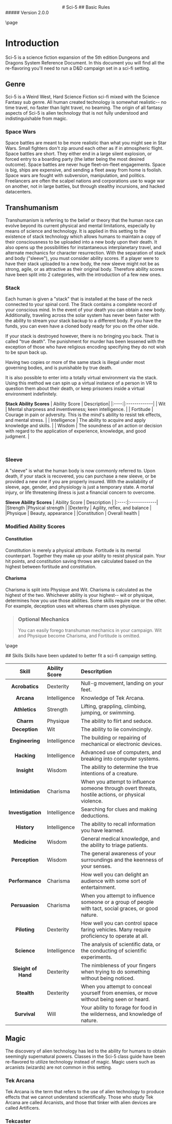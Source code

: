 <style>
  .phb#p1{ text-align:center; }
  .phb#p1:after{ display:none; }
  .phb {
  	background-color: lightgray;
    background-size: 100% 100%;
    background-repeat: no-repeat;
  }
  .phb#p1 .wide h1 {  color: white;font-size:90px;font-family:monospace }
  .phb#p1 .wide h2 {  color: white;font-size:37px;font-family:monospace }
  .phb#p1 .wide h5 {  color: white;font-size:14px;margin:0px; }
  .phb#p1 .wide { color: white }
  .phb h1 { font-family:monospace;color:#13084e; }
  .phb h2 { font-family:monospace;color:#13084e; }
  .phb h3 { font-family:monospace;color:#13084e;border-bottom: 2px solid #b6b6d6; }
  .phb h4 { font-family:monospace;color:#13084e; }
  .phb h5 { font-family:monospace;color:#13084e; }
  .phb { background: #ddddea; }
  .phb table tbody tr:nth-child(odd) {
  	background: #f1f2ff;
  }
  .phb blockquote {
  	background: #f1f2ff;
  }
  .phb:after {
  	background-image:none;
  }
</style>
<img src="https://dungie.s3.amazonaws.com/assets/spaceship-3827558_1920.jpg"
     style="position:absolute;top:-110px;bottom:0;left:0px;">

<div style='margin-top:450px;'></div>

<div style='text-align:center;' class="wide">
# Sci-5
## Basic Rules
</div>

<div class='wide'>
#####  Version 2.0.0
</div>

\page
# Introduction

Sci-5 is a science fiction expansion of the 5th edition Dungeons and Dragons System Reference Document. In this document you will find all the re-flavoring you'll need to run a D&D campaign set in a sci-fi setting.

## Genre
Sci-5 is a Weird West, Hard Science Fiction sci-fi mixed with the Science Fantasy sub genre. All human created technology is somewhat realistic-- no time travel, no faster than light travel, no beaming. The origin of all fantasy aspects of Sci-5 is alien technology that is not fully understood and indistinguishable from magic.

### Space Wars
Space battles are meant to be more realistic than what you might see in Star Wars. Small fighters don't zip around each other as if in atmospheric flight. Space battles are short. They either end in a large silent explosion, or forced entry to a boarding party (the latter being the most desired outcome). Space battles are never huge fleet-on-fleet engagements. Space is big, ships are expensive, and sending a fleet away from home is foolish. Space wars are fought with subversion, manipulation, and politics. Freelancers are often the scalpel nations and corporations use to wage war on another, not in large battles, but through stealthy incursions, and hacked datacenters.

## Transhumanism
Transhumanism is referring to the belief or theory that the human race can evolve beyond its current physical and mental limitations, especially by means of science and technology. It is applied in this setting to the existence of stack technology which allows humans to maintain a copy of their consciousness to be uploaded into a new body upon their death. It also opens up the possibilities for instantaneous interplanetary travel, and alternate mechanics for character resurrection. With the separation of stack and body ("sleeve"), you must consider ability scores. If a player were to have their stack uploaded to a new body, the new sleeve might not be as strong, agile, or as attractive as their original body. Therefore ability scores have been split into 2 categories, with the introduction of a few new ones.

### Stack
Each human is given a "stack" that is installed at the base of the neck connected to your spinal cord. The Stack contains a complete record of your conscious mind. In the event of your death you can obtain a new body. Additionally, traveling across the solar system has never been faster with the ability to stream your stack backup to a different body. If you have the funds, you can even have a cloned body ready for you on the other side.

If your stack is destroyed however, there is no bringing you back. That is called "true death". The punishment for murder has been lessened with the exception of those who have religious encoding specifying they do not wish to be spun back up.

Having two copies or more of the same stack is illegal under most governing bodies, and is punishable by true death.

It is also possible to enter into a totally virtual environment via the stack. Using this method we can spin up a virtual instance of a person in VR to question them about their death, or keep prisoners inside a virtual environment indefinitely.

**Stack Ability Scores**
| Ability Score | Description|
|:----:|:-------------|
| Wit  | Mental sharpness and inventiveness; keen intelligence. |
| Fortitude | Courage in pain or adversity. This is the mind's ability to resist tek effects, and mental stress. |
| Intelligence | The ability to acquire and apply knowledge and skills. |
| Wisdom | The soundness of an action or decision with regard to the application of experience, knowledge, and good judgment. |

<br>

### Sleeve

A "sleeve" is what the human body is now commonly referred to. Upon death, if your stack is recovered, you can purchase a new sleeve, or be provided a new one if you are properly insured. With the availability of sleeve, age, gender, and physiology is just a temporary state. A mortal injury, or life threatening illness is just a financial concern to overcome.

**Sleeve Ability Scores**
| Ability Score | Description |
|:----:|:-------------|
|Strength |Physical strength |
|Dexterity | Agility, reflex, and balance |
|Physique | Beauty, appearance |
|Constitution | Overall health |

### Modified Ability Scores

#### Constitution
Constitution is merely a physical attribute. Fortitude is its mental counterpart. Together they make up your ability to resist physical pain. Your hit points, and constitution saving throws are calculated based on the highest between fortitude and constitution.

#### Charisma
Charisma is split into Physique and Wit. Charisma is calculated as the highest of the two. Whichever ability is your highest-- wit or physique, determines how you use those abilities. Some skills require one or the other. For example, deception uses wit whereas charm uses physique.

> ### Optional Mechanics
> You can easily forego transhuman mechanics in your campaign. Wit and Physique become Charisma, and Fortitude is omitted.

\page

<div class="wide">
## Skills
Skills have been updated to better fit a sci-fi campaign setting.

| Skill | Ability Score | Descritption
|:----:|:-------------|:-------------|
|**Acrobatics** | Dexterity | Null-g movement, landing on your feet. |
|**Arcana** | Intelligence | Knowledge of Tek Arcana. |
|**Athletics** | Strength |  Lifting, grappling, climbing, jumping, or swimming. |
|**Charm** | Physique | The ability to flirt and seduce. |
|**Deception** | Wit | The ability to lie convincingly. |
|**Engineering** | Intelligence | The building or repairing of mechanical or electronic devices. |
|**Hacking** | Intelligence | Advanced use of computers, and breaking into computer systems. |
|**Insight** | Wisdom | The ability to determine the true intentions of a creature. |
|**Intimidation** | Charisma | When you attempt to influence someone through overt threats, hostile actions, or physical violence. |
|**Investigation** | Intelligence| Searching for clues and making deductions. |
|**History** | Intelligence | The ability to recall information you have learned. |
|**Medicine** | Wisdom | General medical knowledge, and the ability to triage patients. |
|**Perception** | Wisdom | The general awareness of your surroundings and the keenness of your senses. |
|**Performance** | Charisma | How well you can delight an audience with some sort of entertainment. |
|**Persuasion** | Charisma | When you attempt to influence someone or a group of people with tact, social graces, or good nature. |
|**Piloting** | Dexterity | How well you can control space faring vehicles. Many require proficiency to operate at all. |
|**Science** | Intelligence | The analysis of scientific data, or the conducting of scientific experiments. |
|**Sleight of Hand** | Dexterity | The nimbleness of your fingers when trying to do something without being noticed. |
|**Stealth** | Dexterity | When you attempt to conceal yourself from enemies, or move without being seen or heard. |
|**Survival** | Will | Your ability to forage for food in the wilderness, and knowledge of nature. |

</div>

## Magic
The discovery of alien technology has led to the ability for humans to obtain seemingly supernatural powers. Classes in the Sci-5 class guide have been re-flavored to utilize technology instead of magic. Magic users such as arcanists (wizards) are not common in this setting.

### Tek Arcana
Tek Arcana is the term that refers to the use of alien technology to produce effects that we cannot understand scientifically. Those who study Tek Arcana are called Arcanists, and those that tinker with alien devices are called Artificers.

### Tekcaster
The tekcaster is a device worn on the wrist and is connected to the fingers. Using a combination of hand movements, vocal commands, and material components, the tekcaster can be used to cast tek skills. The tekcaster uses a gemstone as its power source. Depending on the requirements of the tek skill, the gem may be destroyed and must be replaced. Some tek skills require better quality gems.

```
```

>### Flavoring Spells
> Any 5e spell can be easily translated using the following steps:
> - Remove trivial material spell components that are not gems and do not have a monetary value.
> - Convert remaining non-gem material components to gems.
> - Remove supernatural references and replace with alien references.
> - Add sci-fi flavor as you see fit.

<br><br>

### Built-in Tekcasting
It is possible for one to cast tek skills without a conventional tekcaster. Synthetic sleeves can have built in tekcasters, however the requirement for a gem as a power source still stands. Humans can also be fitted with a bionic arm that has a built in tekcaster.

\page
## Weapons

#### Ion Weapons

Bladed weapons forged with modern day technology are much stronger than their iron ansestors. Their molecular structure makes them better for getting through weaker pulse armor.

#### Pulse Weapons

Powered melee weapons designed to pierce through modern armor. Especially effective against pulse armor.

#### Scorcher
A pistol that fires superheated metal.

### New Weapon Properties

Many weapons have special properties related to their use, as shown in the Weapons table.


**_Burst-Fire._** Weapons with this trait fire multiple rounds of ammunition per round. You roll once to hit, but roll damage separately for each round of ammunition.

**_Loading._** Weapons with this trait need to be reloaded after firing a certain number of times. For example a Rail Rifle fires 3 rounds of ammunition per round, and requires to be reloaded every 10 attacks, meaning its clips hold 30 rounds of ammunition.

**_Hidden._** This weapon can be disguised as an ordinary object with a Stealth check. It takes a bonus action to unsheathe.


<div class='wide'>
##### Weapons
| Name | Cost | Damage | Weight | Properties |
|-------|-------|--------|---------|------------|
| **_Simple Melee Weapons_** | | | | |
| Knife Ring | 200 credits | 1d4 piercing | 1 kg. | Hidden, Light |
| Ion Dagger | 200 credits | 1d4 piercing | 1 kg. | Finesse, light, thrown (range 20/60) |
| Katana | 800 credits | 1d6 piercing | 4 kg. | Finesse |
| Light Hammer | 200 credits | 1d4 bludgeoning | 8kg | Light, thrown (range 20/60) |
| Bowstaff | 2000 credits | 1d6 bludgeoning | 4 kg. | Versatile (1d8) |
| **_Simple Ranged Weapons_** | | | | |
| Scorcher | 2500 credits | 1d8 piercing | 5 kg. | Ammunition (range 80/320), loading(10), two-handed |
| Dart | 50 credits | 1d4 piercing | 1/4 kg. | Finesse, thrown (range 20/60) |
| **_Martial Melee Weapons_** | | | | |
| Stun Fist | 1000 credits | 1d6 concussive | 4 kg. | Reach |
| Ion Blade | 1000 credits | 1d6 piercing | 2 kg. | Finesse, light |
| Pulse blade | 1500 credits | 1d8 slashing | 3 kg. | Versatile (1d10) |
| Warhammer | 2000 credits | 1d8 bludgeoning | 20kg | Versatile (1d10) |
| Pulseaxe | 2500 credits | 1d12 slashing | 40kg | Heavy, two-handed |
| Ion Halberd | 2500 credits | 1d10 slashing | 30kg | Heavy, reach, two-handed |
| Razor (whip) | 3000 credits |1d4 slashing | 7 kg. | Finesse, Special, Reach |
  | Razor (rapier) | 3000 credits | 1d8 piercing| 7 kg. | Finesse, Special |
| **_Martial Ranged Weapons_** | | | | |
| Pulse Fist | 1000 credits | 1d6 incendiary | 1 kg. | Ammunition (range 25/100), loading(4), Special |
| Rail Rifle | 7500 credits | 1d4 piercing | 3 kg. | Ammunition (range 30/120), light, loading(10), Burst-Fire(3) |
| Recoil Rifle | 5000 credits | 2d12 piercing | 18 kg. | Ammunition (range 200/600), heavy, loading(1), two-handed |
| Pulse Net | 100 credits | — | 3 kg. | Special, thrown (range 5/15) |
</div>

\page

## Armor

The Armor table shows the cost, weight, and other properties of the common types of armor worn in futuristic gaming worlds.

**_Armor Proficiency._** Anyone can put on a suit of armor or strap A Pulse Shield to an arm. Only those proficient in the armor's use know how to wear it effectively, however. Your class gives you proficiency with certain types of armor. If you wear armor that you lack proficiency with, you have disadvantage on any ability check, saving throw, or attack roll that involves Strength or Dexterity, and you can't cast tek skills.

**_Armor Class (AC)._** Armor protects its wearer from attacks. The armor (and shield) you wear determines your base Armor Class.

**_Heavy Armor._** Heavier armor interferes with the wearer's ability to move quickly, stealthily, and freely. If the Armor table shows “Str 13” or “Str 15” in the Strength column for an armor type, the armor reduces the wearer's speed by 10 feet unless the wearer has a Strength score equal to or higher than the listed score.

**_Stealth._** If the Armor table shows “Disadvantage” in the Stealth column, the wearer has disadvantage on Dexterity (Stealth) checks.

**_Pulse Shields._** A Pulse Shields is made from wood or metal and is carried in one hand. Wielding A Pulse Shields increases your Armor Class by 2. You can benefit from only one shield at a time.

#### Light Armor

Made from supple and thin materials, light armor favors agile adventurers since it offers some protection without sacrificing mobility. If you wear light armor, you add your Dexterity modifier to the base number from your armor type to determine your Armor Class.

**_Flak Armor._** Lightweight metal lined combat armor.

**_Pulse Armor._** Powered by a small generator, this expensive shielding deflects projectiles. Once depleted it takes time to recharge. Pulse armor can be quite expensive, but ideal if you are trying to keep a low profile.

#### Medium Armor

Medium armor offers more protection than light armor, but it also impairs movement more. If you wear medium armor, you add your Dexterity modifier, to a maximum of +2, to the base number from your armor type to determine your Armor Class.

**_Scarab Skin._** Made of interlocking metal rings, a scarab skin is worn between layers of clothing or leather. This armor offers modest protection to the wearer's upper body and allows the sound of the rings rubbing against one another to be muffled by outer layers.

**_Kevlar._** Basic military issue combat armor.

#### Heavy Armor

Of all the armor categories, heavy armor offers the best protection. These suits of armor cover the entire body and are designed to stop a wide range of attacks. Only proficient warriors can manage their weight and bulk.

Heavy armor doesn't let you add your Dexterity modifier to your Armor Class, but it also doesn't penalize you if your Dexterity modifier is negative.

**_Power Shell._** Heavy and cumbersome, this powered mech armor gives the wearer enhanced strength, and a tough shell more resistant to damage than the standard pulse armor. However it makes it very difficult to be stealthy. This armor gives the wearer +2 Strength.

<div class='wide'>
##### Armor

| Name | Cost | Armor Class (AC) | Strength | Stealth | Weight | Don/Doff |
|--------------------|----------|---------------------------|----------|--------------|--------|----------|
| **_Light Armor_** | | | | | | |
| flak armor | 4,500 credits | 12 + Dex modifier | — | — | 13 kg.| 1 minute|
| pulse armor | 4,500 credits | 13 + Dex modifier | — | — | 13 kg. | 1 action |
| **_Medium Armor_** | | | | | ||
| scarab skin | 5,000 credits | 13 + Dex modifier (max 2) | — | — | 20 kg. |5/1 minutes|
| kevlar | 5,000 credits | 14 + Dex modifier (max 2) | — | Disadvantage | 45 kg. | 5/1 minutes|
| **_Heavy Armor_** | | | | | ||
| star shell | 150,000 credits | 18 | Str 5 | Disadvantage | 650 kg. |10/5 minutes |
| **_Shield_** | | | | | ||
| pulse shield | 10,000 credits | +2 | — | — | 6 kg. |1 action|


#### Getting Into and Out of Armor

The time it takes to don or doff armor depends on the armor's category.

**_Don._** This is the time it takes to put on armor. You benefit from the armor's AC only if you take the full time to don the suit of armor.

**_Doff._** This is the time it takes to take off armor. If you have help, reduce this time by half.

</div>

\page

<div class="wide">
## Adventuring Gear

Below is a list of common freelancer gear.

**_Acid (vial)._** A strong acid that can melt through biological and metalic material. Takes 1d4 hours per inch of metal. A vial can cover enough surface area to create a hole big enough for up to 1 medium creature to fit through. When thrown on a creature, the creature must make a DC 14 dexterity save or take 2d6 acid damage.

**_Antitoxin._** A creature that drinks this vial of liquid gains advantage on saving throws against poison for 1 hour. It confers no benefit to undead or synthetics.

**_Caltrops._** As an action, you can spread a bag of caltrops to cover a square area that is 5 feet on a side. Any creature that enters the area must succeed on a DC 15 Dexterity saving throw or stop moving this turn and take 1 piercing damage. Taking this damage reduces the creature's walking speed by 10 feet until the creature regains at least 1 hit point. A creature moving through the area at half speed doesn't need to make the save. Caltrops can be coated in poison to do additional damage.

**_Combat EVA Suit_** A piece of armor can be outfitted with retractable EVA components, and a low profile oxygen tank. As an action, you can enable the EVA mode. Helmet and gloves extend to cover the face and hands. The suit has enough oxygen for 4 hours.

**_Communicator_** An earpiece to use to communicate with squadmates. Has a range of 5 miles. Musut be occasionally recharged.

**_EVA Suit_** A spacesuit, helmet, and oxygen tank. Holds enough oxygen for a 4 hour EVA. The helmlet has a flashlight on it. Can automatically refill tank outside of a vacuum. Requires occasional recharging.

**_Datacube._** A cube 1 inch on each side that can store up to 1 zettabyte of information.

**_Datapad._** An all purpose personal digital assistant. Used for storing information, and accessing data networks. Also a required tool for hackers. A datapad can last up to 2 weeks before it needs to be charged over a long rest.

**_Datacuff._** A more expensive implementation of the personal digital assistant. Designed to wear around the wrist to keep your hands free when you are not using it. Has a touch screen and hologram interface.

**_Flashbang._** Throw at a location within 30 feet. Creatures within 5 feet must make a dexterity 14 saving throw or become blinded and defened until the end of their next turn.

**_Flashlight._** A flashlight casts bright light in a 30-foot radius and dim light for an additional 30 feet. It's battery lasts 18 hours before needing to be recharged.

**_Flashlight Attachment._** A flashlight attachment can be magnetically attached to the side of most firearms.

**_Grappling Hook._** A small gas powered gun that fires a grappling hook up to 30 feet away. Can be connected to your belt, and can automatically be lowered up to 60 feet away from the hook. Requires a dexterity check with simple ranged weapons to accurately fire the hook.

**_Grenade._** Throw at a location within 30 feet. Creatures within 5 feet must make a dexterity 14 saving throw or take damage based on the grenade's type. Types: Incendiary (fire), Radiation (radiant), Cryo (cold), gas (poison)

**_Handcuffs_** These mechanical restraints can bind a Small or Medium creature. Escaping the handcuffs requires a successful DC 20 Dexterity check. Breaking them requires a successful DC 20 Strength check. Each set of handcuffs is linked to a secured datapad. This can be bypassed with a successful DC 15 hacking check. Handcuffs have 15 hit points.

**Med Kit._** This kit is a pouch containing synthetic flesh, salves, splints, antibiotics, and a defibrillator. The kit has ten uses. As an action, you can expend one use of the kit to stabilize a creature that has 0 hit points, without needing to make a Medicine check. Med Kit can also be used to triage an injured character if a character has the ability to do so.

**_Mess Kit._** This tin box contains a cup and simple cutlery. The box clamps together, and one side can be used as a cooking pan and the other as a plate or shallow bowl.

**Motion Sensor._** When you use your action to place this sensor, you are alerted when motion is detected within 30 feet in line of sight to the sensor.

**_Poison, Basic._** You can use the poison in this vial to coat one slashing or piercing weapon or up to three pieces of ammunition. Applying the poison takes an action. A creature hit by the poisoned weapon or ammunition must make a DC 10 Constitution saving throw or take 1d4 poison damage. Once applied, the poison retains potency for 1 minute before drying.

**_Potion of Healing._** A character who drinks the fluid in this vial regains 2d4 + 2 hit points. Drinking or administering a potion takes an action.

**_Rations._** Rations consist of dry foods suitable for extended space travel, including freeze dried meals.

**_Rope._** Rope, made of synthetic fibers, has 2 hit points and can be burst with a DC 17 Strength check.

**_Tekcaster._** Implement with which tek skills are cast.

**_Tent._** A simple and portable nylon shelter, a tent sleeps two. Has magnets so that it can be comfortably used in null-g.

</div>
\page
**Adventuring Gear cont..**

| Item                         | Cost     | Weight       |
|------------------------------|----------|--------------|
| Acid (vial)                  | 2,500 credits    | 1 kg.        |
| - _Bullets (20)_             | 100 credits     | 1 kg.        |
| Antitoxin (vial)             | 5,000 credits    | —            |
| Backpack                     | 200 credits     | 5 kg.        |
| Sleeping Bag                 | 300 credits     | 7 kg.        |
| Blanket                      | 150 credits    | 3 kg.        |
| Climber's kit                | 2,500 credits    | 12 kg.       |
| Clothes, common              | 500 credits    | 3 kg.        |
| Clothes, costume             | 800 credits     | 4 kg.        |
| Clothes, fine                | 1,500 credits    | 6 kg.        |
| Clothes, traveler's          | 750 credits     | 4 kg.        |
| Combat EVA Suit (addon)      | 3,000 credits   | -|
| Communicator| 500 credits |.1 kg |
| Datacube (Empty) | 100 credits |
| EVA Suit                     | 1,000 credits   | 10kg         |
| Fishing tackle               | 100 credits     | 4 kg.        |
| Flask or tankard             | 50 credits     | 1 kg.        |
| Grappling hook               | 200 credits     | 4 kg.        |
| Grenade|
| Med kit                      | 5,000 credits     | 3 kg.        |
| Hunting trap                 | 500 credits     | 25 kg.       |
| Handcuffs                     | 200 credits     | 6 kg.        |
| Mess kit                     | 200 credits    | 1 kg.        |
| Poison, basic (vial)         | 1,000 credits   | —            |
| Potion of healing            | 5,000 credits   | 1/2 kg.      |
| Rations (1 day)              | 5,000 credits    | 2 kg.        |
| Rope, hempen (50 feet)       | 100 credits     | 10 kg.       |
| Rope, carbon fiber (50 feet) | 1,000 credits    | 5 kg.        |
| Shovel                       | 200 credits     | 5 kg.        |
| Soap                         | 20 credits     | —            |
| tekcaster                    | 10,000 credits    | 3 kg.        |
| Tent, two-person             | 800 credits     | 20 kg.       |
| Canteen                      | 2,000 credits    | 5 kg. (full) |

```
```

**Container Capacity (table)**

| Container        | Capacity                               |
| ---------------- | -------------------------------------- |
| Backpack\*       | 1 cubic foot/30 pounds of gear         |
| Barrel           | 40 gallons liquid, 4 cubic feet solid  |
| Basket           | 2 cubic feet/40 pounds of gear         |
| Bottle           | 1½ pints liquid                        |
| Bucket           | 3 gallons liquid, 1/2 cubic foot solid |
| Footlocker       | 12 cubic feet/300 pounds of gear       |
| Flask or tankard | 1 pint liquid                          |
| Jug or pitcher   | 1 gallon liquid                        |
| Pouch            | 1/5 cubic foot/6 pounds of gear        |                     |
| Canteen          | 4 pints liquid                         |

\* You can also strap items, such as a bedroll or a coil of rope, to the outside of a backpack.

> #### Equipment Packs
>
> The starting equipment you get from your class includes a collection of useful adventuring gear, put together in a pack. The contents of these packs are listed here. If you are buying your starting equipment, you can purchase a pack for the price shown, which might be cheaper than buying the items individually.
>
> **_Burglar's Pack (1600 credits)._**  Includes a backpack, a bag of 1,000 ball bearings, 10 feet of micro fiber optic cable, a smoke-can, 5 flares, a crowbar, a hammer, mag-gloves, night-vision goggles, 2 multi-use batteries, 5 days rations, a datapad, and a canteen. The pack also has 50 feet of microfiber rope strapped to the side of it.
>
> **_Diplomat's Pack (3900 credits)._** Includes a footlocker, 2 cases for maps and datacubes, a set of fine clothes, a bottle of ink, an ink pen, a lamp, 2 flasks of oil, 5 sheets of paper, a vial of perfume, sealing wax, and soap.
>
> **_Incursion Pack (1200 credits)._** Includes a backpack, a crowbar, a hammer, spidergloves, a flashlight, a datapad, 10 days of rations, and a canteen. The backpack also has 50 feet of microfiber rope strapped to the side of it.
>
> **_Entertainer's Pack (4000 credits)._** Includes a backpack, a bedroll, 2 costumes, 5 flares, 5 days of rations, a canteen, and a disguise kit.
>
> **_Field survival kit (1000 credits)._** Includes a backpack, a bedroll, a mess kit, a datapad, a flashlight, 10 days of rations, and a canteen. The pack also has 50 feet of microfiber rope strapped to the side of it.
>
> **_Chaplin's Pack (1900 credits)._** Includes a backpack, a blanket, 10 flares, a datapad, an alms box, 2 blocks of incense, a censer, vestments, 2 days of rations, and a canteen.
>
> **_Scholar's Pack (4000 credits)._** Includes a backpack, a datapad, a scholar's access card, a flashlight, and a translator implant (programmed with 3 languages of your choice).

\page

## Tools

### Engineering Tools

This is a toolbox filled with the essential engineering tools. This includes a variety of screwdrivers, wrenches, batteries, spare wires, soldering, welding, and cutting tools. Using Engineering tools you can repair electronic and mechanical devices with an ability check.

### Disguise Kit

A device in the shape of a mask that injects gel into your face to change your appearance. The gel can be removed by using the disguise kit again. After 24 hours the gem must be reapplied or it loses its form. The kit takes 1 minute to apply a disguise. You use a datapad with the image of the disguise you want to use.

### Hacker's Kit

A specialized hacker's datapad, a set of small screwdrivers, a plasma cutting device, and a network patching kit that includes wiring to establish a hardline connection to a wired network.

### Gamer's Kit
A small box containing VR optics and haptic gloves for non-immersive VR gaming. It also contains either a set of dice, deck of playing cards, or a chess set.

### Field Surgeon's Kit
This kit contains a variety of surgical instruments. It also contains a specialized datapad that can be used to identify injuries. Proficiency with this kit lets you add your proficiency bonus to any ability checks you make to identify or mend wounds. Also, proficiency with this kit is required to create antitoxin and potions of healing.

### Musical Instrument

Several of the most common types of musical instruments are shown on the table as examples. If you have proficiency with a given musical instrument, you can add your proficiency bonus to any ability checks you make to play music with the instrument. Each type of musical instrument requires a separate proficiency.

```
```

### Navigator's Datapad

This specialized datapad is used for navigation in space. Proficiency with navigator's tools lets you chart a ship's course and follow navigation charts. In addition, it allows you to add your proficiency bonus to any ability check you make to avoid getting lost in space. In the event that a ship's navigation data is out of date or offline, you can override the navigation controls from the ship's helm using this device. You can update the star charts on your Navigator's Datapad at most colonies and stations.


### Poisoner's Kit
A poisoner's kit includes the vials, chemicals, and other equipment necessary for the creation of poisons. Proficiency with this kit lets you add your proficiency bonus to any ability checks you make to craft or use poisons.

### Thieves' Tools
This set of tools includes a datapad, a small file, a set of lock picks, a small mirror mounted on a metal handle, a laser cutter, and a pair of pliers. Proficiency with these tools lets you add your proficiency bonus to any ability checks you make to disarm traps or pick physical locks as well as hack simple electronic locks.

## Currency Conversion

Currency is mostly dealt with in digital credits, however coins are still in circulation.

With one 100 credits, a character can buy a bedroll, 50 carbon fiber rope, or a low end datapad. A skilled (but not exceptional) worker can earn 100 credits a day.

50 credits buys a laborer's work for half a day, a night in a low end hostel, or a few rounds of drinks at a pub.

A single credit buys a pack of gum, small flashlight, or a bottle of water.

Coins come in several different denominations based on the relative worth of the metal from which they are made. The three most common coins are the gold piece (gp), the silver piece (sp), and the copper piece (cp). Coin denominations are the same as standard D&D so it makes it easy to convert the value of goods and services.

<br>

**Standard Exchange Rates**

| Coin          | Credits |
|---------------|-------|
| Copper (cp)   | 1     |
| Silver (sp)   | 10    |
| Gold (gp)     | 100   |
| Platinum (pp) | 1,000 |

\page
# Space Travel

## Ship Maneuvers

Space encounters should be kept simple, and contained in the theater of the mind. The players should know what their ship has at their disposal. You describe the situation, and the pilot describes the maneuver they wish to perform. They make a piloting check against a DC determined by the DM.

<br>

>### Short and Sweet
>Ship encounters should be short, simple, and cinematic. In this universe, the point of ship to ship combat is not to destroy, but commandeer enemy vessels. These huge ships take trillions of credits of wealth, and years to build. Squandering all that for an easy victory is generally considered foolish, and dishonorable.

<br>

### Available Maneuvers

##### Match Velocity
Whether engaging an enemy vessel, rendevouzing with an ally, or just docking at a space station, you always have to match velocity first. This can be done in most cases without a roll, but if you are attempting to match velocity with a fleeing ship, you must make a (dexterity) piloting check.

##### Rendevouz
Once you have matched velocity with another vessel, you must close the distance before docking. This can be done without a piloting check unless approaching an enemy, or alien vessel. The result of a successful rendevous is to be within range of a vessel or station to dock or fire weapons.

##### Dock
Docking is a trivial procedure in most cases, and won't require a roll. However, a ship under fire might be pressed to dock more rapidly, in which case a roll may be required.

##### Evasive Maneuvers
If under fire, and trying to escape, you can fly the ship evasively to avoid oncoming enemy fire. This action gives any attacking ship disadvantage on attack rolls.

##### Engage Cloak
If the ship contains any stealth technology, the pilot can make a dexterity (stealth) check. Until the cloak is disabled, enemy ships have disadvantage when making perception checks to detect you. Firing weapons will immediately break the cloak.

##### Boarding
If you need to force entry into a vessel or station, you must make the boarding maneuver. Roll a piloting check against the AC of the enemy vessel. You have advantage if the ship's hull is at half HP, or if the vessel is unaware of your presence.

```
```

##### Fire Weapons
If attacking a ship of similar size or smaller, the ships weapons can be fired effectively. Size differences in ships are so great that a smaller ship's weapons would have little effect against a larger ship unless the larger ship was severely outnumbered.

To fire weapons you must be in range of the enemy vessel through a successful rendevouz maneuver.

You then must target a specific subsystem of the ship.

### Ship Subsystems
Each subsystem has the same AC and HP. A subsystem is disabled at half HP, and destroyed at 0.

#### Life Support
By disabling or destroying this system, you've emptied the ship of breathable air. Keep in mind that this does not affect anyone aboard the ship wearing an EVA suit. A disabled life support system can be repaired by an engineer within a few days without going into dry dock. A destroyed life support system must be replaced.

#### Engineering
By disabling engineering, you render the ship propulsion useless. This may be desirable for a fleeing ship. Like life support systems, it can be repaird in a few days. Destroying engineering causes a chain reaction that will tear apart the entire vessel.

#### Weapons
If you disable weapons systems the ship will not be able to make the attack action. Destroyed weapons systems must be replaced in dry dock.

#### Hull
Dealing damage to the hull will make it easier to breach. Holes in the hull can be triaged by locking down certain sections of the ship to protect the rest of the ship from the vacuum of space. Destroyed hull means the destruction of the entire ship.

<br>
<br>

>##### Ship Repair
>An engineer can spend a day repairing a ship, and roll one of its hit die for a specific subsystem. Once a ship subsystem is above half HP, it is functional again. Certain subsystems can be repaired in flight. The propulsion systems, however, cannot be used while the engineering subsystem is being repaired. Also weapons cannot be fired on a day that is spent repairing the weapons systems.

\page

## Vehicles

##### Ship Stats
Each ship class has a stat block outlining its Speed, AC, HP, Hit Dice, and weapon damage. It also has a list of features of the ship, such as general cargo size, crew capacity, and hull length.

### Basic Vehicles

#### Grav Boots
You gain flying speed equal to your walking speed.

#### Hover Bike
While mounted, your speed is 60ft. Can carry 1 additional passenger.

#### Aircar
Small atmospheric vehicle that can carry up to 6 passengers.

### Spacecraft
___
> ## Star Skiff
A small personal interplanetary spacecraft. Roughly 100 meters in length.
> ___
> - **Armor Class** 16
> - **Hit Points** 200
> - **Speed** 3G
> - **Hit Dice** 1d10
> - **Perception** +4 (Basic Scanners)
> - **Stealth** +4
> - **Crew Capacity** 12
> ___
> ***Spit Tubes.*** Contains 2 spit tubes to launch Star Shells.
>
> ***Small Cargo.*** This vessel has a small cargo bay large enough to hold a single air car, or 2 hover bikes.
>
> ***Docking Port.*** This vessel has a medium docking port large enough for 2 medium creatures to walk abreast.
> ### Weapons
> ***Rail Guns.*** *Ranged Weapon Attack:* +4 to hit, range 1km/5km., one target. *Hit* 40 (6d10 + 10)

```
```
<br>
___
> ## Venusian Racing Skiff
A very fast, but small ship designed for racing in the Venusian Ship Racing Circuit.
> ___
> - **Armor Class** 16
> - **Hit Points** 200
> - **Speed** 6G
> - **Hit Dice** 1d10
> - **Perception** +4 (Basic Scanners)
> - **Stealth** +4
> - **Crew Capacity** 12
> ___
> ***Spit Tubes.*** Contains 2 spit tubes to launch Star Shells.
>
> ***Small Cargo.*** This vessel has a small cargo bay large enough to hold a single air car, or 2 hover bikes.
>
> ***Docking Port.*** This vessel has a medium docking port large enough for 2 medium creatures to walk abreast.
> ### Weapons
> ***Rail Guns.*** *Ranged Weapon Attack:* +4 to hit, range 1km/5km., one target. *Hit* 40 (6d10 + 10)

___
> ## Stealth Skiff
A very fast, but small stealth ship outfitted with the latest in Quicksilver Corporation stealth tech.
> ___
> - **Armor Class** 16
> - **Hit Points** 200
> - **Speed** 5G
> - **Hit Dice** 1d10
> - **Perception** +4 (Basic Scanners)
> - **Stealth** +6 (advantage when cloaked)
> - **Crew Capacity** 12
> ___
> ***Spit Tubes.*** Contains 2 spit tubes to launch Star Shells.
>
> ***Small Cargo.*** This vessel has a small cargo bay large enough to hold a single air car, or 2 hover bikes.
>
> ***Docking Port.*** This vessel has a medium docking port large enough for 2 medium creatures to walk abreast.
> ### Weapons
> ***Rail Guns.*** *Ranged Weapon Attack:* +4 to hit, range 1km/5km., one target. *Hit* 40 (6d10 + 10)

\page
___
> ## Shuttle
Military shuttle that can carry up to 40 passengers. Heavily armored. Armed with light rail guns. 400m.
> ___
> - **Armor Class** 18
> - **Hit Points** 250
> - **Speed** 1G
> - **Hit Dice** 1d10
> - **Perception** +4 (Basic Scanners)
> - **Stealth** +3
> - **Crew Capacity** 60
> ___
> ***Spit Tubes.*** Contains 12 spit tubes to launch Star Shells.
>
> ***Medium Cargo.*** This vessel has a medium cargo bay large enough to hold several air cars, a single skiff, or a platoon of soldiers.
>
> ***Docking Port.*** This vessel has 2 medium docking ports large enough for 2 medium creatures to walk abreast, and a large loading airlock with a ramp.
> ### Weapons
> **Multiattack.** When the Shuttle makes the attack action, it fires both its railguns.
>
> ***Rail Guns.*** *Ranged Weapon Attack:* +6 to hit, range 1km/5km., one target. *Hit* 40 (6d10 + 10)

___
> ## Destroyer
A small but fast warship. Has large rail cannons and missiles. 600m long.
> ___
> - **Armor Class** 18
> - **Hit Points** 300
> - **Speed** 4G
> - **Hit Dice** 1d10
> - **Perception** +6 (Advanced Scanners)
> - **Crew Capacity** 60
> ___
> ***Spit Tubes.*** Contains 20 spit tubes to launch Star Shells.
>
> ***Medium Cargo.*** This vessel has a medium cargo bay large enough to hold several air cars, a single skiff, or a platoon of soldiers.
>
> ***Docking Port.*** This vessel has 2 medium docking ports large enough for 2 medium creatures to walk abreast.
> ### Weapons
> **Multiattack.** When the Destroyer makes the attack action, it fires both its railguns, and 1 missile.
>
> ***Rail Guns.*** *Ranged Weapon Attack:* +10 to hit, range 1km/5km., one target. *Hit* 40 (6d10 + 10)
>
> ***Missile*** *Ranged Weapon Attack:* +6 to hit, range 5km/10km., one target. *Hit* (8d10 + 10)

___
> ## Assault Shuttle
A medium sized spacecraft that attaches to the hull of enemy ships to forcefully deploy troops by ripping a hole in the ship's hull.
> ___
> - **Armor Class** 20
> - **Hit Points** 200
> - **Speed** 2G
> - **Hit Dice** 1d10
> - **Perception** +4 (Basic Scanners)
> - **Crew Capacity** 60
> - **Advantage on Boarding Checks**
> ___
> ***Claw Drill.*** Contains a large claw drill used to drill into enemy hull.
>
> ***Medium Cargo.*** This vessel has a medium cargo bay large enough to hold several air cars, a single skiff, or a platoon of soldiers.
>
> ***Docking Port.*** This vessel has 1 medium docking port large enough for 2 medium creatures to walk abreast.
> ### Weapons
> **Multiattack.** When the Assault Shuttle makes the attack action, it fires both its railguns.
>
> ***Rail Guns.*** *Ranged Weapon Attack:* +10 to hit, range 1km/5km., one target. *Hit* 40 (6d10 + 10)

___
> ## Frigate
A large spacecraft similar in size to the 21st century naval battleship.
> ___
> - **Armor Class** 20
> - **Hit Points** 400
> - **Speed** 3G
> - **Hit Dice** 2d10
> - **Perception** +6 (Advanced Scanners)
> - **Crew Capacity** 600
> ___
> ***Spit Tubes.*** Contains 20 spit tubes to launch Star Shells.
>
> ***Large Cargo.*** This vessel has a medium cargo bay large enough to hold 4 skiffs, 2 shuttles, or a legion of soldiers.
>
> ***Docking Port.*** This vessel has multiple medium docking ports large enough for 2 medium creatures to walk abreast.
> ### Weapons
> **Multiattack.** When the Frigate makes the attack action, it fires its 8 railguns, and 4 missiles.
>
> ***Rail Guns.*** *Ranged Weapon Attack:* +10 to hit, range 1km/5km., one target. *Hit* 40 (6d10 + 10)
>
> ***Missile*** *Ranged Weapon Attack:* +6 to hit, range 5km/10km., one target. *Hit* (8d10 + 10)

\page

___
> ## Corvette
A medium sized spacecraft specializing in heavy artillery.
> ___
> - **Armor Class** 16
> - **Hit Points** 150
> - **Speed** 4G
> - **Hit Dice** 2d10
> - **Perception** +6 (Advanced Scanners)
> - **Crew Capacity** 20
> - **Advantage on Boarding Checks**
> ___
>
> ***Docking Port.*** This vessel has multiple medium docking ports large enough for 2 medium creatures to walk abreast.
> ### Weapons
> **Multiattack.** When the Corvette makes the attack action, it fires 4 railguns, and 2 missiles or a ram attack.
>
> ***Rail Guns.*** *Ranged Weapon Attack:* +10 to hit, range 1km/5km., one target. *Hit* 40 (6d10 + 10)
>
> ***Missile*** *Ranged Weapon Attack:* +6 to hit, range 5km/10km., one target. *Hit* (8d10 + 10)
>
> ***Ram*** *Melee Weapon Attack:* +10 to hit., one target. *Hit* (10d10 + 50) hull damage.

___
> ## Carrier
A large transport ship capable of deploying direct munitions as well as Destroyers and Assault Shuttles. About the size of a cruise ship.
> ___
> - **Armor Class** 18
> - **Hit Points** 500
> - **Speed** 4G
> - **Hit Dice** 3d10
> - **Perception** +6 (Advanced Scanners)
> - **Stealth** +0
> - **Crew Capacity** 200
> ___
>
> ***Extra Large Cargo.*** This vessel has an extra large cargo bay large enough to hold 4 destroyers, 12 shuttles, and a legion of soldiers.
>
> ***Docking Port.*** This vessel has multiple medium docking ports large enough for 2 medium creatures to walk abreast.
> ### Weapons
> **Multiattack.** When the Carrier makes the attack action, it fires 4 railguns, and 4 missiles.
>
> ***Rail Guns.*** *Ranged Weapon Attack:* +10 to hit, range 1km/5km., one target. *Hit* 40 (6d10 + 10)
>
> ***Missile*** *Ranged Weapon Attack:* +6 to hit, range 5km/10km., one target. *Hit* (d10 + 10)

```
```
___
> ## Battlecruiser
The military issue cruiser. Usually in the vanguard of any major naval engagement.
> ___
> - **Armor Class** 20
> - **Hit Points** 600
> - **Speed** 3G
> - **Hit Dice** 3d10
> - **Perception** +8 (Advanced Scanners)
> - **Crew Capacity** 1,000
> ___
>
> ***Spit Tubes.*** Contains 200 spit tubes to launch Star Shells.
>
> ***Extra Large Cargo.*** This vessel has an extra large cargo bay large enough to hold 4 destroyers, 12 shuttles, and a multiple legions of soldiers.
>
> ***Docking Port.*** This vessel has multiple medium docking ports large enough for 2 medium creatures to walk abreast.
> ### Weapons
> **Multiattack.** When the Battlecruiser makes the attack action, it fires 8 railguns, and 8 missiles.
>
> ***Rail Guns.*** *Ranged Weapon Attack:* +10 to hit, range 1km/5km., one target. *Hit* 40 (6d10 + 10)
>
> ***Missile*** *Ranged Weapon Attack:* +6 to hit, range 5km/10km., one target. *Hit* (8d10 + 10)
>
> ### Legendary Actions
> Battlecruisers can take 1 legendary actions, choosing from the options below. Only one legendary action option can be used at a time and only at the end of another creature's turn or as a reaction. The Battlecruiser regains spent legendary actions at the start of its turn.
>
> ***Nuke*** *Ranged Weapon Attack* **(Once per long rest, Costs 3 actions):** +6 to hit, range 100km/500km., one target. *Hit* 300 (6d10 x 100) + 200 (4d10 x 100) radiation damage to any creature or vessel within 5km.
>
> ***Deploy Flares*** *(reaction)* **(Costs 1 action):** The Battlecruiser deploys flairs at oncoming missiles giving disadvantage to the attacker.
>
> ***Fire Rail Guns*** **(Costs 1 action):** The Battlecruiser fires 2 of its railguns at an enemy ship.

\page

___
> ## Dreadnought
> A large capital ship measuring around 5 km in length. These ships usually represent the core of a large fleet.
> ___
> - **Armor Class** 22
> - **Hit Points** 800
> - **Speed** 3G
> - **Hit Dice** 3d10
> - **Perception** +10 (Advanced Scanners)
> - **Crew Capacity** 5,000
> ___
>
> ***Spit Tubes.*** Contains 200 spit tubes to launch Star Shells.
>
> ***Extra Large Cargo.*** This vessel has 5 extra large cargo bays large enough to hold 4 destroyers, 12 shuttles, and a multiple legions of soldiers.
>
> ***Docking Port.*** This vessel has multiple medium docking ports large enough for 2 medium creatures to walk abreast.
> ### Weapons
> **Multiattack.** When the Dreadnought makes the attack action, it fires 10 railguns, and 10 missiles.
>
> ***Rail Guns.*** *Ranged Weapon Attack:* +10 to hit, range 1km/5km., one target. *Hit* 40 (6d10 + 10)
>
> ***Missile*** *Ranged Weapon Attack:* +6 to hit, range 5km/10km., one target. *Hit* (8d10 + 10)
>
> ### Legendary Actions
> Dreadnoughts can take 1 legendary actions, choosing from the options below. Only one legendary action option can be used at a time and only at the end of another creature's turn or as a reaction. The Dreadnought regains spent legendary actions at the start of its turn.
>
> ***Nuke*** *Ranged Weapon Attack* **(Costs 3 actions, recharge 5/6):** +6 to hit, range 100km/500km., one target. *Hit* 300 (6d10 x 100) + 200 (4d10 x 100) radiation damage to any creature or vessel within 5km.
>
> ***Deploy Flares*** *(reaction)* **(Costs 1 action):** The Dreadnought deploys flairs at oncoming missiles giving disadvantage to the attacker.
>
> ***Fire Rail Guns*** **(Costs 1 action):** The Dreadnought fires 4 of its railguns at an enemy ship.
>

```
```
___
> ## Moonbreaker
> An incredibly rare and incredibly enormous ship measuring 8 km in length, and is essentially a floating city.
> ___
> - **Armor Class** 24
> - **Hit Points** 1200
> - **Speed** 2G
> - **Hit Dice** 3d10
> - **Perception** +12 (Advanced Scanners)
> - **Crew Capacity** 10,000
> ___
>
> ***Spit Tubes.*** Contains 200 spit tubes to launch Star Shells.
>
> ***Extra Large Cargo.*** This vessel has 10 extra large cargo bays large enough to hold 4 destroyers, 12 shuttles, and a multiple legions of soldiers.
>
> ***Docking Port.*** This vessel has multiple medium docking ports large enough for 2 medium creatures to walk abreast.
> ### Weapons
> **Multiattack.** When the Moonbreaker makes the attack action, it fires 20 railguns, and 20 missiles.
>
> ***Rail Guns.*** *Ranged Weapon Attack:* +10 to hit, range 1km/5km., one target. *Hit* 40 (6d10 + 10)
>
> ***Missile*** *Ranged Weapon Attack:* +6 to hit, range 5km/10km., one target. *Hit* (8d10 + 10)
>
> ### Legendary Actions
> Moonbreakers can take 1 legendary actions, choosing from the options below. Only one legendary action option can be used at a time and only at the end of another creature's turn or as a reaction. The Moonbreaker regains spent legendary actions at the start of its turn.
>
> ***Nuke*** *Ranged Weapon Attack* **(Costs 3 actions, recharge 5/6):** +6 to hit, range 100km/500km., one target. *Hit* 300 (6d10 x 100) + 200 (4d10 x 100) radiation damage to any creature or vessel within 5km.
>
> ***Deploy Flares*** *(reaction)* **(Costs 1 action):** The Dreadnought deploys flairs at oncoming missiles giving disadvantage to the attacker.
>
> ***Fire Rail Guns*** **(Costs 1 action):** The Moonbreaker fires 6 of its railguns at an enemy ship.

\page
# Mercenary Squads

### Squad Combat

Whether you employ a squad of mercenaries, or your organization has mercenaries in their service, having a squad of marines at your back is essential for many types of incursions. A group of marines can be broken up into any number of squads, but each squad will only take orders from 1 PC leader.

Mercenaries are expendable soldiers that can make or break any combat engagement. Many mercenaries have stack insurance ensuring that if they are killed in battle, they will receive a new sleeve. Real death is rare among mercenaries, and most will avoid aiming for the stack of a fellow mercenary as honor demands.

Mercenaries do well against other mercenaries and weaker foes, but against a more formidable foe, such as a razor wielding lancer, they will be torn apart.

### Mercenary Salary
Mercenaries should be too expensive to keep around full time. Rather they should be employed in specific scenarios. Mercenary pay should scale with level. If the party's' benifactor supplies squads of marines, they might only supply them on missions that call for it.

### Combat Mechanics

Mercenary squads roll initiative as a group with no initiative bonus. A PC squad leader can give orders to their squad with a bonus action. The squad will continue to follow that order until told differently. You can specify specific members of the squad with the order. Other squad members will continue with their previous orders. For example, if a squad is ordered to attack the enemy, they are intellgient enough to seek a new target when their target has been taken out. Mercenaries can be considered NPCs per the DM's discression. It may make combat move more quickly if you want to simplify the PC involvement to just giving orders.

### Taking Damage
When a mercenary takes damage from an attack, they must make a saving throw with a DC equal to the amount of damage taken. On a failed save, the mercenary is a casualty, and cannot continue fighting.

### Recovering Casualties
If you are able to recover casualties after combat, for each mercenary casualty roll a d20. If the roll is 10 or higher, the mercenary can recover over a long rest. On a failure, the mercenary was not able to be saved, but their stack can be recovered. Some mercenary companies might charge a fee for lost or destroyed mercenary stacks, and expect you to recover stacks of those that fall in battle.

### Leadership Inspiration

With the Inspiring Leader feat, your squad of marines gain +2 to initiative rolls, and +2 to Armor Class. This bonus only applies to mercenaries directly under your command.


<br>
___
> ## Marauder
>*medium human, unaligned*
> ___
> - **Armor Class** 12
> - **Speed** 30ft.
>___
>|STR|DEX|CON|INT|WIS|CHA|
>|:---:|:---:|:---:|:---:|:---:|:---:|
>|13 (+1)|11 (+0)|14 (+2)|12 (+1)|8 (-1)|10 (+0)|
>___
> - **Senses** passive Perception 12
> - **Languages** Common, one other language
> ___
> ### Actions
> ***Rail Rifle.*** *Ranged Weapon Attack:* +3 to hit, range 120ft., one target. *Hit* 6 (1d8 + 2)
>
> ***Pulse Axe.*** *Melee Weapon Attack:* +3 to hit, reach 5ft., one target. *Hit* 8 (1d12 + 2)
>
> ***Extra Damage*** At 5th level, the marine does an additional 1d8.
___
> ## Hacker
>*medium human, unaligned*
> ___
> - **Armor Class** 12
> - **Speed** 30ft.
>___
>|STR|DEX|CON|INT|WIS|CHA|
>|:---:|:---:|:---:|:---:|:---:|:---:|
>|8 (-1)|14 (+2)|9 (-1)|14 (+2)|12 (+1)|11 (+0)|
>___
> - **Senses** passive Perception 14
> - **Languages** Common, Computer Code, one other language
> ___
> ### Actions
> ***Ion Dagger.*** *Melee Weapon Attack:* +3 to hit, reach 5ft., one target. *Hit* 4 (1d4 + 2)
>
> ***Scorcher.*** *Ranged Weapon Attack:* +3 to hit, range 60ft., one target. *Hit* 5 (1d6 + 2)
>
> ***Hack*** The Hacker can make the Hack action with a bonus equal to their level.

\page
## Hacking

### Types of Networks

#### SIGNET

The Solar Interplanetary Gateway Network, or SIGNET is a data network that provides FTL communication via quantum broadband network hubs. These hubs are highly secured by the system government. Hackers avoid going through SIGNET and prefer on site hacking. An intruder breaking into a system through SIGNET is easily tracked.

SIGNET hubs are accessible wherever system government can be found-- government controlled worlds, and space stations. Many large corporations and factions that are in the good graces of the government and have their own SIGNET hubs.

#### VPN

A Virtual Private Network is a network of datapads that can exchange encrypted communications. Only datapads that have been added by the system administrator can decrypt any information passed over that network. A VPN is a common security protocol used by corporations and is considered legal. Due to the nature of Virtual Private Networks, the data and identity of its users are anonymous to outside observers. This makes it possible for criminal organizations to use a VPN to communicate secretly over SIGNET. The only downside is, that if you want to add someone to a VPN, the safest way to do so is in person.

##### Setting up a VPN

Setting up a VPN takes a full day of hacking. You must acquire server space, and secure the system. Server space is a one time fee of 2,500 credits for 1 zettabyte of data, and an additional 500 credits per zettabyte. One zettabyte is enough for your crew to store a communications database, and a file server with enough space for a relatively small amount of data.

After purchasing your server and spending a day setting up your server. At the end of the day you must make a DC 12 intelligence (hacking) check. If you succeed, the network is set up, and you can proceed to securing the network (see below). If you fail, you can attempt to spend another day of hacking and make the check again. Since you have already paid to allocate the server, you do not have to pay for server space again unless you wish to set up a different network. There is no limit on how many networks you set up, as long as you pay a separate server setup fee for each.  

Each VPN will have an automatically generated base64 encoded random string identifier, but you can come up with an alias to make it easier to know what network you are connected to.

<br>
<br>

>### Network Monitoring
>Having a hacker actively monitoring a network for intruders allows you to add their intelligence (hacking) modifier to the network's security protocol DC.

### Breaking Into a System

Breaking into a system is a three step process.

#### Step 1: Secure a Connection
First you must have a connection to the network. If the network is connected to SIGNET, this is easy if the network has a public front. If it doesn't you must find a lead. You can discover a point of entry by either monitoring the traffic of someones datapad via packet sniffing, or analyze a stolen datapad. Hacking through DARKNET is not viable due to the slow response time. If the network is not connected to SIGNET, you must hack in person. A direct connection to the network can be made through any of its connected devices. A security network can be connected to through a security camera, door access panel, a disabled defense turret, engineering access panel, or any device connected to the network.

##### Packet Sniffing
A hacker's datapad can scan for packets being transmitted to and from a target device. You must be within 30 feet of the device. Due to encryption, you cannot see the contents of the data, but you can trace the destination of packets to determine the network they are connected to. Make a hacker check with the DC = 10 + the user's hacking modifier. On a success, while monitoring them you can determine the network they are connecting to. On a failure, make a dexterity (stealth) check to see if you were noticed.

#### Step 2: Bypass Security Protocol
Breaking security protocol requires 1 minute, and a successful intelligence (hacking) check against the network's security protocol DC. The level of access you gain depends on the result of the roll.

##### Intrusion Level
The level of access you gain is equal to the intrusion level.

**Intrusion Level = result of the hacking check - security protocol DC**

Once the intrusion level is calculated, you compare it to the security protocol table of the network to determine what systems you have access to. See example security protocol tables below.

#### Step 3: Hide You Tracks
Once you have broken in, make a (dexterity) stealth check to avoid being detected for every minute you are connected. The longer you are connected, the higher chance of detection. If the network is being monitored, system administrators may be alerted to your presence if you are not careful. Also, if you leave any traces behind, system administrators might find evidence the were hacked. If you're careful enough, you can get in and get out, leaving them none the wiser.


### Taking Control
If you gain intrusion level 5 (administrator) access to a network, and have a security protocol script available (see below), you can spend 10 minutes to take control of the system, and lock out any other users. This automatically alerts system administrators to your presence.

\page


#### Adding a datapad to a VPN

All you need to do to add a datapad to a VPN is give them the access codes, and add their public key to the VPN authorized user registry. You can set up a handshake script when setting up the VPN, so all you need to do is link the datapad to yours, and run the connection script. Once the owner confirms the connection, they will have access to the VPN. You can deny them access at any point by removing them from the authorized user registry.

### DARKNET

DARKNET is a broadband mesh network that, unlike SIGNET, is limited by the speed of light. One downside is DARKNET has a response time ranging between 10 minutes and 3 hours (depending on the time of year and the client/host locations). DARKNET is primarily viable for transferring illegal information, or things you want to keep from the prying eyes of the government.

Those who know how to access to DARKNET include Scoundrels and Cybernetics, or anyone with the Criminal/Spy, Smuggler, or Hacker background.

### Security Network

Security networks control doors, cameras, defense systems for a building, space station, or base. Below is a general security scheme. However, some sysadmins may put certain network functions on higher access levels.

<div style="text-align:center">
** Security Protocol Table (security network)**

| Intrusion Level | Access                             |
|-----------------|------------------------------------|
| 0               | View Network Functions             |
| 1               | View Security Cameras              |
| 2               | Door and Lighting Control          |
| 3               | Disable Cameras or Defense Systems |
| 4               | Control Defense Systems            |
| 5               | Administrator Access               |

</div>

### Data Network

A data network is just a file server that may contain anything from emails, documents, plans, blueprints, or faction intel. Once you gain access to a data network, you can download any file that your level of access permits. Data networks have user based permission schemas. When you break in, level 1 intrusion will allow you to impersonate a specific user on that network, and have access to everything they have access to. Admin intrusion gives you access to all the data on the network.

<div style="text-align:center">
** Security Protocol Table (data network)**

| Intrusion Level | Access
|-----------------|--------
| 0               | View Network Users           |
| 1               | Level 1 Users Impersonation  |
| 2               | Level 2 Users Impersonation  |
| 3               | Level 3 Users Impersonation  |
| 4               | Level 4 Users Impersonation  |
| 5               | Administrator Access         |

</div>

## Securing a System

The security of a network or system is only as good as its system administrator. Basic security protocol gives a system a DC of 12. A network that you use your own security protocol on has a DC = 10 + your hacking modifier. All networks come with default security protocol, but you can spend a day implementing your own security protocol.

#### Security Protocol Script
You can also generate a security protocol script on your databad. Spend a day hacking, and at the end of the day succeed a DC 12 intelligence (hacking) check, and your script is created. From then on, you can spend 10 minutes running the script on a system you control, and your security protocol will be implemented with you as the sysadmin. If at any point your hacking modifier increases, you must rewrite the script using the same process.

## Large Data Files
Unless you are storing the large files below, generally a file server that is 1zb is large enough to last a typical frelancer group a year before needing to be expanded.

<div style="text-align:center">
| Data Type          | Data Size     |
|--------------------|---------------|
| VR Quality Video   | .1zb per hour |
| 1000 Intel         | 1zb           |
| Stack Backup       | 10zb          |
|
  </div>

##### Stack Backup
A stack backup is the largest single data item. A single stack backup takes up 10zb of data. Backups must be processed through SIGNET to avoid packet loss which could lead to corrupted backups. Backing up also requires the highest speed SIGNET connection, and takes 10 minutes.

##### VR Video File
VR video not only contains visual and audio, but all the components required to recreate a completely immersive VR experience. VR might either be captured directly from Stack memory, or a specialized VR capture device. Either way, the files created are quite large.

>## Faction Intel
>Faction Intel is encrypted data about the organization that you hacked. This can be sold annonymously on DARKNET for credits at a 1:1 ratio. You can also spend 1 day per 100 intel with a successsful DC 12 intelligence (hacking) check to decrypt the data. Decrypted intel will give you valuable information about the organization that you can leverage for a mission. The larger the amount of intel decrypted, the better the information is yielded. Alternatively you can trade intel with an opposing faction to make a point of contact within that faction, or increase your reputation within that faction.
